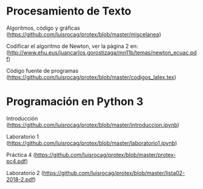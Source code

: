 # Procesamiento de Texto

Algoritmos, código y gráficas
(https://github.com/luisrocag/protex/blob/master/miscelanea)

Codificar el algoritmo de Newton, ver la pàgina 2 en:
(http://www.ehu.eus/juancarlos.gorostizaga/mn11b/temas/newton_ecuac.pdf)

Código fuente de programas
(https://github.com/luisrocag/protex/blob/master/codigos_latex.tex)

# Programación en Python 3

Introducción (https://github.com/luisrocag/protex/blob/master/introduccion.ipynb)

Laboratorio 1 (https://github.com/luisrocag/protex/blob/master/laboratorio1.ipynb)

Práctica 4 (https://github.com/luisrocag/protex/blob/master/protex-pc4.pdf)

Laboratorio 2 (https://github.com/luisrocag/protex/blob/master/lista02-2018-2.pdf)
